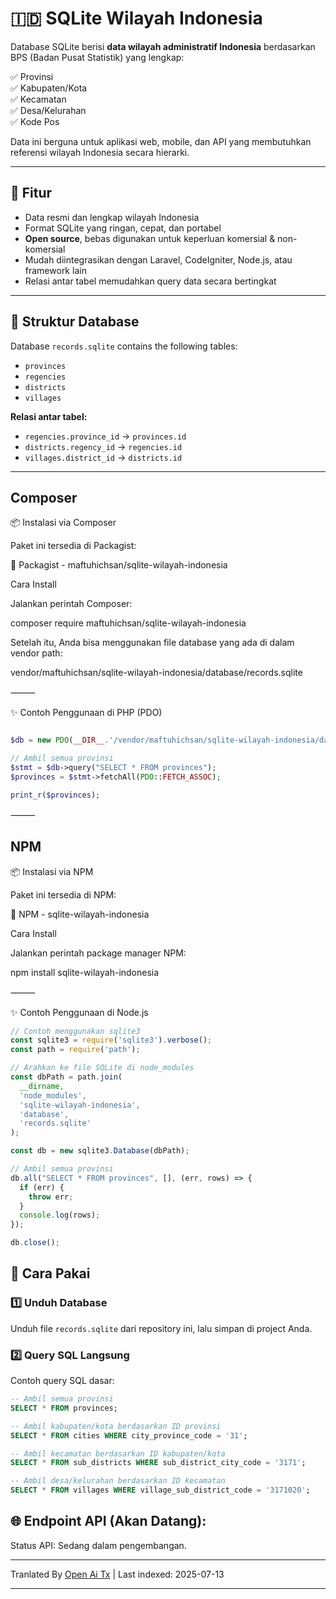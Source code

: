 # 🇮🇩 SQLite Wilayah Indonesia

Database SQLite berisi **data wilayah administratif Indonesia** berdasarkan BPS (Badan Pusat Statistik) yang lengkap:

✅ Provinsi  
✅ Kabupaten/Kota  
✅ Kecamatan  
✅ Desa/Kelurahan <br>
✅ Kode Pos

Data ini berguna untuk aplikasi web, mobile, dan API yang membutuhkan referensi wilayah Indonesia secara hierarki.

---

## 🎯 Fitur

- Data resmi dan lengkap wilayah Indonesia
- Format SQLite yang ringan, cepat, dan portabel
- **Open source**, bebas digunakan untuk keperluan komersial & non-komersial
- Mudah diintegrasikan dengan Laravel, CodeIgniter, Node.js, atau framework lain
- Relasi antar tabel memudahkan query data secara bertingkat

---
## 📂 Struktur Database

Database `records.sqlite` contains the following tables:

- `provinces`
- `regencies`
- `districts`
- `villages`

**Relasi antar tabel:**

- `regencies.province_id` → `provinces.id`
- `districts.regency_id` → `regencies.id`
- `villages.district_id` → `districts.id`

---

## Composer

📦 Instalasi via Composer

Paket ini tersedia di Packagist:

🔗 Packagist - maftuhichsan/sqlite-wilayah-indonesia

Cara Install

Jalankan perintah Composer:

composer require maftuhichsan/sqlite-wilayah-indonesia

Setelah itu, Anda bisa menggunakan file database yang ada di dalam vendor path:

vendor/maftuhichsan/sqlite-wilayah-indonesia/database/records.sqlite


⸻

✨ Contoh Penggunaan di PHP (PDO)

```php

$db = new PDO(__DIR__.'/vendor/maftuhichsan/sqlite-wilayah-indonesia/database/records.sqlite');

// Ambil semua provinsi
$stmt = $db->query("SELECT * FROM provinces");
$provinces = $stmt->fetchAll(PDO::FETCH_ASSOC);

print_r($provinces);

```
⸻

## NPM

📦 Instalasi via NPM

Paket ini tersedia di NPM:

🔗 NPM - sqlite-wilayah-indonesia

Cara Install

Jalankan perintah package manager NPM:

npm install sqlite-wilayah-indonesia

⸻

✨ Contoh Penggunaan di Node.js

```javascript
// Contoh menggunakan sqlite3
const sqlite3 = require('sqlite3').verbose();
const path = require('path');

// Arahkan ke file SQLite di node_modules
const dbPath = path.join(
  __dirname,
  'node_modules',
  'sqlite-wilayah-indonesia',
  'database',
  'records.sqlite'
);

const db = new sqlite3.Database(dbPath);

// Ambil semua provinsi
db.all("SELECT * FROM provinces", [], (err, rows) => {
  if (err) {
    throw err;
  }
  console.log(rows);
});

db.close();
```
## 🚀 Cara Pakai

### 1️⃣ Unduh Database

Unduh file `records.sqlite` dari repository ini, lalu simpan di project Anda.

### 2️⃣ Query SQL Langsung

Contoh query SQL dasar:

```sql
-- Ambil semua provinsi
SELECT * FROM provinces;

-- Ambil kabupaten/kota berdasarkan ID provinsi
SELECT * FROM cities WHERE city_province_code = '31';

-- Ambil kecamatan berdasarkan ID kabupaten/kota
SELECT * FROM sub_districts WHERE sub_district_city_code = '3171';

-- Ambil desa/kelurahan berdasarkan ID kecamatan
SELECT * FROM villages WHERE village_sub_district_code = '3171020';

```
## 🌐 Endpoint API (Akan Datang):

Status API: Sedang dalam pengembangan.

---

Tranlated By [Open Ai Tx](https://github.com/OpenAiTx/OpenAiTx) | Last indexed: 2025-07-13

---